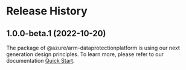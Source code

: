 # Release History
    
## 1.0.0-beta.1 (2022-10-20)

The package of @azure/arm-dataprotectionplatform is using our next generation design principles. To learn more, please refer to our documentation [Quick Start](https://aka.ms/js-track2-quickstart).
